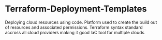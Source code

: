 # Terraform-Deployment-Templates

Deploying cloud resources using code. Platform used to create the build out of resources and associated permissions. Terraform syntax standard accross all cloud providers making it good IaC tool for multiple clouds.

